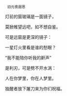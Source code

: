      旧元夜遐思 

   灯前的窗玻璃是一面镜子， 

   莫掀帷望远吧，如不想自鉴。 

   可是远窗是更深的镜子： 

   一星灯火里看是谁的愁眼？ 

   “我不能陪你听我的鼾声” 

   是利刃，可是劈不开水涡： 

   人在你梦里，你在人梦里。 

   独醒者放下屠刀来为你们祝福。 

